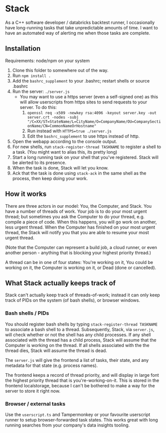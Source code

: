 # Stack

As a C++ software developer / databricks backtest runner, I occasionally have long-running tasks that take unpredictable amounts of time. I want to have an automated way of alerting me when those tasks are complete.

## Installation

Requirements: node/npm on your system

1. Clone this folder to somewhere out of the way.
2. Run `npm install .`
3. Add the `bashrc_supplement` to your .bashrc; restart shells or source .bashrc
4. Run the server: `./server.js`
   - You may want to use a https server (even a self-signed one) as this will allow userscripts from https sites to send requests to your server. To do this:
       1. `openssl req -x509 -newkey rsa:4096 -keyout server.key -out server.crt -nodes -subj "/C=XX/ST=StateName/L=CityName/O=CompanyName/OU=CompanySectionName/CN=CommonNameOrHostname"`
       2. Run instead with `HTTPS=true ./server.js`
       3. Edit the `bashrc_supplement` to use https instead of http.
5. Open the webapp according to the console output.
6. For new shells, run `stack-register-thread TASKNAME` to register a shell to a task. (You might want to alias this, its pretty long)
7. Start a long running task on your shell that you've registered. Stack will be alerted to its presence.
8. When the task is done, Stack will let you know.
9. Ack that the task is done using `stack-ack` in the same shell as the process, then keep doing your work.

## How it works

There are three actors in our model: You, the Computer, and Stack. You have a number of threads of work. Your job is to do your most urgent thread; but sometimes you ask the Computer to do your thread, e.g. compile a piece of code. When this happens, you will go work on another, less urgent thread. When the Computer has finished on your most urgent thread, the Stack will notify you that you are able to resume your most urgent thread.

(Note that the Computer can represent a build job, a cloud runner, or even another person - anything that is blocking your highest priority thread.)

A thread can be in one of four states: You're working on it, You could be working on it, the Computer is working on it, or Dead (done or cancelled).

## What Stack actually keeps track of

Stack can't actually keep track of threads-of-work; instead it can only keep track of PIDs on the system (of bash shells), or browser windows.

### Bash shells / PIDs

You should register bash shells by typing `stack-register-thread TASKNAME` to associate a bash shell to a thread. Subsequently, Stack, via `server.js`, will check whether or not the shell has any child processes. If any shell associated with the thread has a child process, Stack will assume that the Computer is working on the thread. If all shells associated with the the thread dies, Stack will assume the thread is dead.

The `server.js` will give the frontend a list of tasks, their state, and any metadata for that state (e.g. process names).

The frontend keeps a record of thread priority, and will display in large font the highest priority thread that is you're-working-on-it. This is stored in the frontend localstorage, because I can't be bothered to make a way for the server to store it right now.

### Browser / external tasks

Use the `userscript.ts` and Tampermonkey or your favourite userscript runner to setup browser-forwarded task states. This works great with long running searches from your company's data insights tooling.
